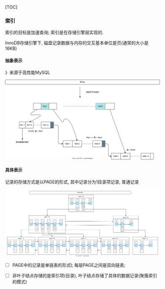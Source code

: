 [TOC]

### 索引

索引的目标是加速查询; 索引是在存储引擎层实现的.

InnoDB存储引擎下, 磁盘记录数据与内存的交互基本单位是页(通常的大小是16KB)

#### 抽象表示

》来源于高性能MySQL

![数据库索引](./images/数据库索引.svg)

#### 具体表示

 记录的存储方式是以PAGE的形式, 其中记录分为1目录项记录, 普通记录

![索引具体表示](./images/索引具体表示.svg)

- [ ] PAGE中的记录是单链表的形式l; 每层PAGE之间是双向链表;
- [ ] 非叶子结点存储的是索引项(目录), 叶子结点存储了具体的数据记录(聚簇索引的模式)

